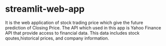 # streamlit-web-app
It is the web application of stock trading price which give the future prediction of Closing Price.
The API which used in this app is Yahoo Finance API that provide access to financial data.
This data includes stock qoutes,historical prices, and company information.
